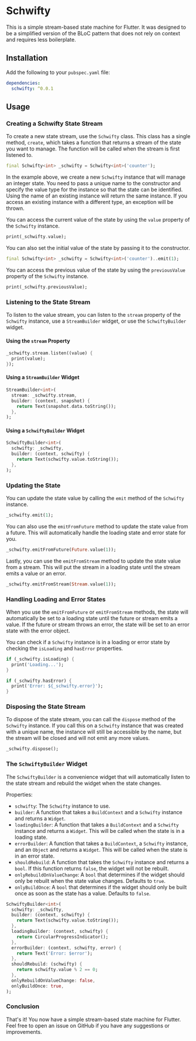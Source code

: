 # Schwifty

This is a simple stream-based state machine for Flutter. It was designed to be a simplified version of the BLoC pattern that does not rely on context and requires less boilerplate.

## Installation

Add the following to your `pubspec.yaml` file:

```yaml
dependencies:
  schwifty: ^0.0.1
```

## Usage

### Creating a Schwifty State Stream

To create a new state stream, use the `Schwifty` class. This class has a single method, `create`, which takes a function that returns a stream of the state you want to manage. The function will be called when the stream is first listened to.

```dart
final Schwifty<int> _schwifty = Schwifty<int>('counter');
```

In the example above, we create a new `Schwifty` instance that will manage an integer state. You need to pass a unique name to the constructor and specify the value type for the instance so that the state can be identified. Using the name of an existing instance will return the same instance. If you access an existing instance with a different type, an exception will be thrown.

You can access the current value of the state by using the `value` property of the `Schwifty` instance.

```dart
print(_schwifty.value);
```

You can also set the initial value of the state by passing it to the constructor.

```dart
final Schwifty<int> _schwifty = Schwifty<int>('counter')..emit(1);
```

You can access the previous value of the state by using the `previousValue` property of the `Schwifty` instance.

```dart
print(_schwifty.previousValue);
```

### Listening to the State Stream

To listen to the value stream, you can listen to the `stream` property of the `Schwifty` instance, use a `StreamBuilder` widget, or use the `SchwiftyBuilder` widget.

#### Using the `stream` Property

```dart
_schwifty.stream.listen((value) {
  print(value);
});
```

#### Using a `StreamBuilder` Widget

```dart
StreamBuilder<int>(
  stream: _schwifty.stream,
  builder: (context, snapshot) {
    return Text(snapshot.data.toString());
  },
);
```

#### Using a `SchwiftyBuilder` Widget

```dart
SchwiftyBuilder<int>(
  schwifty: _schwifty,
  builder: (context, schwifty) {
    return Text(schwifty.value.toString());
  },
);
```

### Updating the State

You can update the state value by calling the `emit` method of the `Schwifty` instance.

```dart
_schwifty.emit(1);
```

You can also use the `emitFromFuture` method to update the state value from a future. This will automatically handle the loading state and error state for you.

```dart
_schwifty.emitFromFuture(Future.value(1));
```

Lastly, you can use the `emitFromStream` method to update the state value from a stream. This will put the stream in a loading state until the stream emits a value or an error.

```dart
_schwifty.emitFromStream(Stream.value(1));
```

### Handling Loading and Error States

When you use the `emitFromFuture` or `emitFromStream` methods, the state will automatically be set to a loading state until the future or stream emits a value. If the future or stream throws an error, the state will be set to an error state with the error object.

You can check if a `Schwifty` instance is in a loading or error state by checking the `isLoading` and `hasError` properties.

```dart
if (_schwifty.isLoading) {
  print('Loading...');
}

if (_schwifty.hasError) {
  print('Error: ${_schwifty.error}');
}
```

### Disposing the State Stream

To dispose of the state stream, you can call the `dispose` method of the `Schwifty` instance. If you call this on a `Schwifty` instance that was created with a unique name, the instance will still be accessible by the name, but the stream will be closed and will not emit any more values.

```dart
_schwifty.dispose();
```

### The `SchwiftyBuilder` Widget

The `SchwiftyBuilder` is a convenience widget that will automatically listen to the state stream and rebuild the widget when the state changes.

Properties:

- `schwifty`: The `Schwifty` instance to use.
- `builder`: A function that takes a `BuildContext` and a `Schwifty` instance and returns a `Widget`.
- `loadingBuilder`: A function that takes a `BuildContext` and a `Schwifty` instance and returns a `Widget`. This will be called when the state is in a loading state.
- `errorBuilder`: A function that takes a `BuildContext`, a `Schwifty` instance, and an `Object` and returns a `Widget`. This will be called when the state is in an error state.
- `shouldRebuild`: A function that takes the `Schwifty` instance and returns a `bool`. If this function returns `false`, the widget will not be rebuilt.
- `onlyRebuildOnValueChange`: A `bool` that determines if the widget should only be rebuilt when the state value changes. Defaults to `true`.
- `onlyBuildOnce`: A `bool` that determines if the widget should only be built once as soon as the state has a value. Defaults to `false`.

```dart
SchwiftyBuilder<int>(
  schwifty: _schwifty,
  builder: (context, schwifty) {
    return Text(schwifty.value.toString());
  },
  loadingBuilder: (context, schwifty) {
    return CircularProgressIndicator();
  },
  errorBuilder: (context, schwifty, error) {
    return Text('Error: $error');
  },
  shouldRebuild: (schwifty) {
    return schwifty.value % 2 == 0;
  },
  onlyRebuildOnValueChange: false,
  onlyBuildOnce: true,
);
```

### Conclusion

That's it! You now have a simple stream-based state machine for Flutter. Feel free to open an issue on GitHub if you have any suggestions or improvements.